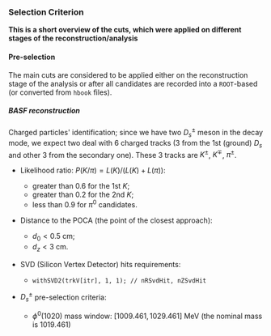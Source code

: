 ### Selection Criterion
**This is a short overview of the cuts, which were applied on different stages of the reconstruction/analysis**

#### Pre-selection
The main cuts are considered to be applied either on the reconstruction stage of the analysis or after all candidates are recorded into a ```ROOT```-based (or converted from ```hbook``` files).

##### BASF reconstruction

Charged particles' identification;
since we have two $D_{s}^{\pm}$ meson in the decay mode, we expect two deal with 6 charged tracks (3 from the 1st (ground) $D_{s}$ and other 3 from the secondary one). These 3 tracks are $K^{\pm}$, $K^{\mp}$, $\pi^{\pm}$.

- Likelihood ratio: $P(K/\pi) = L(K)/(L(K) + L(\pi))$:
  - greater than $0.6$ for the 1st $K$;
  - greater than $0.2$ for the 2nd $K$;
  - less than $0.9$ for $\pi^{0}$ candidates.

- Distance to the POCA (the point of the closest approach):
  - $d_{0} < 0.5$ cm;
  - $d_{z} < 3$ cm.
- SVD (Silicon Vertex Detector) hits requirements:
  - ```withSVD2(trkV[itr], 1, 1); // nRSvdHit, nZSvdHit```
- $D_{s}^{\pm}$ pre-selection criteria:
  - $\phi^{0}(1020)$ mass window: $[1009.461 ,1029.461]$ MeV (the nominal mass is 1019.461)



